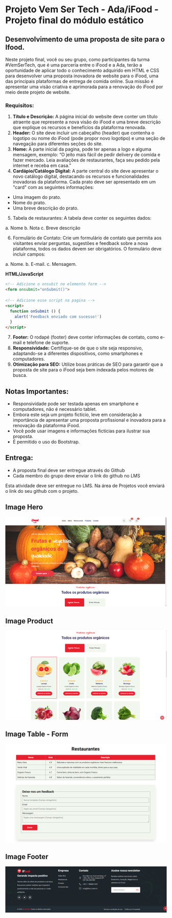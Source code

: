 # Projeto Vem Ser Tech - Ada/iFood - Projeto final do módulo estático

## Desenvolvimento de uma proposta de site para o Ifood.

Neste projeto final, você ou seu grupo, como participantes da turma #VemSerTech, que é uma parceria entre o iFood e a Ada, terão a oportunidade de aplicar todo o conhecimento adquirido em HTML e CSS para desenvolver uma proposta inovadora de website para o iFood, uma das principais plataformas de entrega de comida online. Sua missão é apresentar uma visão criativa e aprimorada para a renovação do iFood por meio deste projeto de website.

### Requisitos:

1. **Título e Descrição:** A página inicial do website deve conter um título atraente que represente a nova visão do iFood e uma breve descrição que explique os recursos e benefícios da plataforma renovada.
2. **Header:** O site deve incluir um cabeçalho (header) que contenha o logotipo ou nome do iFood (pode propor novo logotipo) e uma seção de navegação para diferentes seções do site. 
3. **Home:** A parte inicial da pagina, pode ter apenas a logo e alguma mensagem, exemplo: “O jeito mais fácil de pedir delivery de comida e fazer mercado. Leia avaliações de restaurantes, faça seu pedido pela internet e receba em casa.”
4. **Cardápio/Catálogo Digital:** A parte central do site deve apresentar o novo catálogo digital, destacando os recursos e funcionalidades inovadoras da plataforma. Cada prato deve ser apresentado em um "card" com as seguintes informações:

  - Uma imagem do prato.
  - Nome do prato.
  - Uma breve descrição do prato.

5. Tabela de restaurantes: A tabela deve conter os seguintes dados:

  a. Nome
  b. Nota
  c. Breve descrição

6. Formulário de Contato: Crie um formulário de contato que permita aos visitantes enviar perguntas, sugestões e feedback sobre a nova plataforma, todos os dados devem ser obrigatórios. O formulário deve incluir campos:

  a. Nome.
  b. E-mail.
  c. Mensagem.

**HTML/JavaScript**

```HTML
<!-- Adicione o onsubit no elemento form -->
<form onsubmit="onSubmit()">

<!-- Adicione esse script na pagina -->
<script>
  function onSubmit () {
    alert('Feedback enviado com sucesso!')
  }
</script>
```

7. **Footer:** O rodapé (footer) deve conter informações de contato, como e-mail e telefone de suporte.
8. **Responsividade:** Certifique-se de que o site seja responsivo, adaptando-se a diferentes dispositivos, como smartphones e computadores.
9. **Otimização para SEO:** Utilize boas práticas de SEO para garantir que a proposta de site para o iFood seja bem indexada pelos motores de busca.

## Notas Importantes:

- Responsividade pode ser testada apenas em smartphone e computadores, não é necessário tablet.
- Embora este seja um projeto fictício, leve em consideração a importância de apresentar uma proposta profissional e inovadora para a renovação da plataforma iFood.
- Você pode usar imagens e informações fictícias para ilustrar sua proposta.
- É permitido o uso do Bootstrap.

## Entrega:

- A proposta final deve ser entregue através do Github
- Cada membro do grupo deve enviar o link do github no LMS

Esta atividade deve ser entregue no LMS. Na área de Projetos você enviará o link do seu github com o projeto. 

## Image Hero

![Image Site Hero](./assets/images/image-hero.png)

## Image Product

![Image Site Product](./assets/images/image-product.png)

## Image Table - Form

![Image Site Table Form](./assets/images/image-table-form.png)

## Image Footer

![Image Site Footer](./assets/images/image-footer.png)
